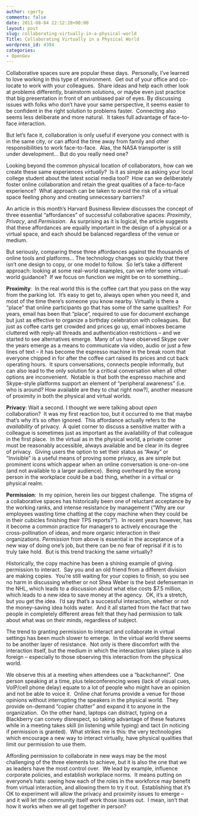 ```yaml
---
author: cgerty
comments: false
date: 2011-08-04 22:12:28+00:00
layout: post
slug: collaborating-virtually-in-a-physical-world
Title: Collaborating Virtually in a Physical World
wordpress_id: 4394
categories:
- OpenGov
---
```


Collaborative spaces sure are popular these days.  Personally, I’ve learned to love working in this type of environment.  Get out of your office and co-locate to work with your colleagues.  Share ideas and help each other look at problems differently, brainstorm solutions, or maybe even just practice that big presentation in front of an unbiased pair of eyes. By discussing issues with folks who don’t have your same perspective, it seems easier to be confident in the right solution to problems faster.  Connecting also seems less deliberate and more natural.  It takes full advantage of face-to-face interaction.

But let’s face it, collaboration is only useful if everyone you connect with is in the same city, or can afford the time away from family and other responsibilities to work face-to-face.  Alas, the NASA transporter is still under development… But do you really need one?

Looking beyond the common physical location of collaborators, how can we create these same experiences _virtually_?  Is it as simple as asking your local college student about the latest social media tool?  How can we deliberately foster online collaboration and retain the great qualities of a face-to-face experience?  What approach can be taken to avoid the risk of a virtual space feeling phony and creating unnecessary barriers?

An article in this month’s Harvard Business Review discusses the concept of three essential “affordances” of successful collaborative spaces: _Proximity_, _Privacy_, and _Permission_.  As surprising as it is logical, the article suggests that these affordances are equally important in the design of a physical or a virtual space, and each should be balanced regardless of the venue or medium.

But seriously, comparing these three affordances against the thousands of online tools and platforms… The technology changes so quickly that there isn’t one design to copy, or one model to follow.  So let’s take a different approach: looking at some real-world examples, can we infer some virtual-world guidance?  If we focus on function we might be on to something…

**Proximity**:  In the real world this is the coffee cart that you pass on the way from the parking lot.  It’s easy to get to, always open when you need it, and most of the time there’s someone you know nearby. Virtually is there a “place” that online participants go that has some of the same qualities?  For years, email has been that “place”, required to use for document exchange but just as effective to organize a birthday celebration with colleagues.  But just as coffee carts get crowded and prices go up, email inboxes became cluttered with reply-all threads and authentication restrictions – and we started to see alternatives emerge.  Many of us have observed Skype over the years emerge as a means to communicate via video, audio or just a few lines of text – it has become the espresso machine in the break room that everyone chipped in for after the coffee cart raised its prices and cut back operating hours.  It spurs conversations, connects people informally, but can also lead to the only solution for a critical conversation when all other options are inconvenient.  Notable is that both the espresso machine and Skype-style platforms support an element of “peripheral awareness” (i.e. who is around? How available are they to chat right now?), another measure of proximity in both the physical and virtual worlds.

**Privacy**: Wait a second. I thought we were talking about _open_ collaboration?  It was my first reaction too, but it occurred to me that maybe that’s why it’s so often ignored.  This affordance actually refers to the _availability_ of privacy.  A quiet corner to discuss a sensitive matter with a colleague is sometimes just as important as the availability of that colleague in the first place.  In the virtual as in the physical world, a private corner must be reasonably accessible, always available and be clear in its degree of privacy.  Giving users the option to set their status as “Away” or “Invisible” is a useful means of proving some privacy, as are simple but prominent icons which appear when an online conversation is one-on-one (and not available to a larger audience).  Being overheard by the wrong person in the workplace could be a bad thing, whether in a virtual or physical realm.

**Permission**:  In my opinion, herein lies our biggest challenge.  The stigma of a collaborative spaces has historically been one of reluctant acceptance by the working ranks, and intense resistance by management (“Why are our employees wasting time chatting at the copy machine when they could be in their cubicles finishing their TPS reports?”).  In recent years however, has it become a common practice for managers to actively encourage the cross-pollination of ideas, and more organic interaction in their organizations. _Permission_ from above is essential in the acceptance of a new way of doing one’s job, but there can be no fear of reprisal if it is to truly take hold.  But is this trend tracking the same virtually?

Historically, the copy machine has been a shining example of giving permission to interact.  Say you and an old friend from a different division are making copies.  You’re still waiting for your copies to finish, so you see no harm in discussing whether or not Shea Weber is the best defenseman in the NHL, which leads to a discussion about what else costs $7.5 million, which leads to a new idea to save money at the agency.  OK, it’s a stretch, but you get the idea.  I’d say that’s a successful interaction, whether or not the money-saving idea holds water.  And it all started from the fact that two people in completely different areas felt that they had permission to talk about what was on their minds, regardless of subject.

The trend to granting permission to interact and collaborate in virtual settings has been much slower to emerge.  In the virtual world there seems to be another layer of resistance.  Not only is there discomfort with the interaction itself, but the medium in which the interaction takes place is also foreign – especially to those observing this interaction from the physical world.

We observe this at a meeting when attendees use a “backchannel”.  One person speaking at a time, plus teleconferencing woes (lack of visual cues, VoIP/cell phone delay) equate to a lot of people who might have an opinion and not be able to voice it.  Online chat forums provide a venue for those opinions without interrupting the speakers in the physical world.  They provide on-demand “copier chatter” and expand it to anyone in the organization.  On the other hand, laptops can distract, typing on a Blackberry can convey disrespect, so taking advantage of these features while in a meeting takes skill (in listening while typing) and tact (in noticing if permission is granted).  What strikes me is this: the very technologies which encourage a new way to interact virtually, have physical qualities that limit our permission to use them.

Affording permission to collaborate in new ways may be the most challenging of the three elements to achieve, but it is also the one that we as leaders have the most control over.  We lead by example, influence corporate policies, and establish workplace norms.  It means putting on everyone’s hats: seeing how each of the roles in the workforce may benefit from virtual interaction, and allowing them to try it out.  Establishing that it’s OK to experiment will allow the privacy and proximity issues to emerge – and it will let the community itself work those issues out.  I mean, isn’t that how it works when we all get together in person?
